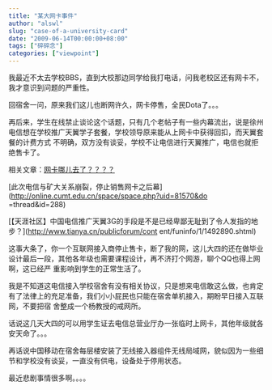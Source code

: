 ```yaml
---
title: "某大网卡事件"
author: "alswl"
slug: "case-of-a-university-card"
date: "2009-06-14T00:00:00+08:00"
tags: ["碎碎念"]
categories: ["viewpoint"]
---
```


我最近不太去学校BBS，直到大校那边同学给我打电话，问我老校区还有网卡不，我才意识到问题的严重性。

回宿舍一问，原来我们这儿也断网许久，网卡停售，全民Dota了。。。

再后来，学生在线禁止谈论这个话题，只有几个老帖子有一些内幕流出，说是徐州电信想在学校推广天翼学子套餐，学校领导原来能从上网卡中获得回扣，而天翼套餐的计费方式
不明确，双方没有谈妥，学校不让电信进行天翼推广，电信也就拒绝售卡了。

相关文章：[网卡哪儿去了？？？？](http://online.cumt.edu.cn/discuz/viewthread.php?tid=188053)

[此次电信与矿大关系崩裂，停止销售网卡之后幕](http://online.cumt.edu.cn/space/space.php?uid=81570&do
=thread&id=288)

[【天涯社区】中国电信推广天翼3G的手段是不是已经卑鄙无耻到了令人发指的地步？](http://www.tianya.cn/publicforum/cont
ent/funinfo/1/1492890.shtml)

这事大条了，你一个互联网接入商停止售卡，断了我的网，这儿大四的还在做毕业设计最后一段，其他各年级也需要课程设计，再不济打个网游，聊个QQ也得上网啊，这已经严
重影响到学生的正常生活了。

我是不知道这电信接入学校宿舍有没有相关协议，只是想来电信敢这么做，也肯定有了法律上的充足准备，我们小小屁民也只能在宿舍单机接入，期盼早日接入互联网，不要把宿
舍整成一个杨教授的戒网所。

话说这几天大四的可以用学生证去电信总营业厅办一张临时上网卡，其他年级就各安天命了。。。

再话说中国移动在宿舍每层楼安装了无线接入器组件无线局域网，貌似因为一些细节和学校没有谈妥，一直没有供电，设备处于停用状态。

最近悲剧事情很多啊。。。。

